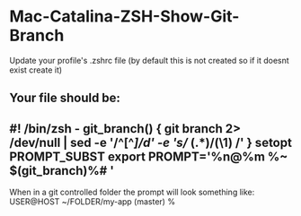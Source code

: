 # Mac-Catalina-ZSH-Show-Git-Branch

Update your profile's .zshrc file (by default this is not created so if it doesnt exist create it)

Your file should be:
---
#! /bin/zsh -
git_branch() {
     git branch 2> /dev/null | sed -e '/^[^*]/d' -e 's/* \(.*\)/(\1) /'
}
setopt PROMPT_SUBST
export PROMPT='%n@%m %~ $(git_branch)%# '
----
When in a git controlled folder the prompt will look something like:
USER@HOST ~/FOLDER/my-app (master) % 
